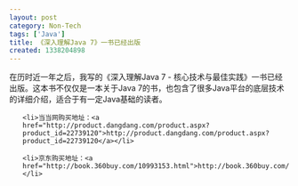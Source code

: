 ```yaml
---
layout: post
category: Non-Tech
tags: ['Java']
title: 《深入理解Java 7》一书已经出版
created: 1338204898
---
```

在历时近一年之后，我写的《深入理解Java 7 - 核心技术与最佳实践》一书已经出版。这本书不仅仅是一本关于Java 7的书，也包含了很多Java平台的底层技术的详细介绍，适合于有一定Java基础的读者。

<ul>

    <li>当当网购买地址：<a href="http://product.dangdang.com/product.aspx?product_id=22739120">http://product.dangdang.com/product.aspx?product_id=22739120</a></li>

    <li>京东购买地址：<a href="http://book.360buy.com/10993153.html">http://book.360buy.com/10993153.html</a></li>

</ul>

